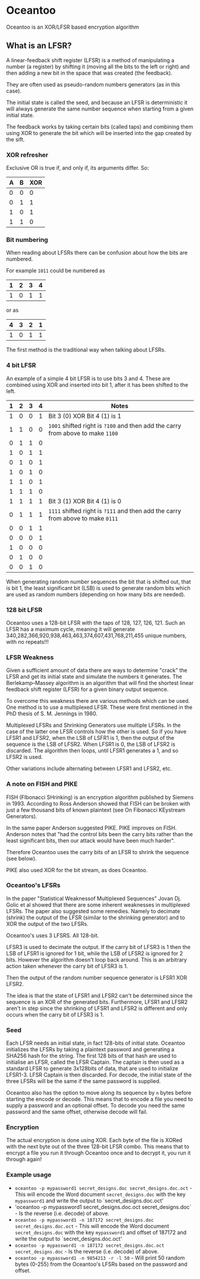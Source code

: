 # Oceantoo
Oceantoo is an XOR/LFSR based encryption algorithm

## What is an LFSR?

A linear-feedback shift register (LFSR) is a method of manipulating a number (a register) by shifting it (moving all the bits to the left or right) and then adding a new bit in the space that was created (the feedback).

They are often used as pseudo-random numbers generators (as in this case).

The initial state is called the seed, and because an LFSR is deterministic it will always generate the same number sequence when starting from a given initial state.

The feedback works by taking certain bits (called taps) and combining them using XOR to generate the bit which will be inserted into the gap created by the sift.

### XOR refresher
Exclusive OR is true if, and only if, its arguments differ. So:

|A|B|XOR|
|-|-|---|
|0|0|0|
|0|1|1|
|1|0|1|
|1|1|0|


### Bit numbering
When reading about LFSRs there can be confusion about how the bits are numbered.

For example `1011` could be numbered as

|1|2|3|4|
|-|-|-|-|
|1|0|1|1|

or as 

|4|3|2|1|
|-|-|-|-|
|1|0|1|1|

The first method is the traditional way when talking about LFSRs.

### 4 bit LFSR
An example of a simple 4 bit LFSR is to use bits 3 and 4. These are combined using XOR and inserted into bit 1, after it has been shifted to the left.

|1|2|3|4|Notes|
|-|-|-|-|-----|
|1|0|0|1|Bit 3 (0) XOR Bit 4 (1) is 1|
|1|1|0|0| `1001` shifted right is `?100` and then add the carry from above to make `1100`|
|0|1|1|0||
|1|0|1|1||
|0|1|0|1||
|1|0|1|0||
|1|1|0|1||
|1|1|1|0||
|1|1|1|1|Bit 3 (1) XOR Bit 4 (1) is 0|
|0|1|1|1|`1111` shifted right is `?111` and then add the carry from above to make `0111`|
|0|0|1|1||
|0|0|0|1||
|1|0|0|0||
|0|1|0|0||
|0|0|1|0||

When generating random number sequences the bit that is shifted out, that is bit 1, the least significant bit (LSB) is used to generate random bits which are used as random numbers (depending on how many bits are needed).

### 128 bit LFSR
Oceantoo uses a 128-bit LFSR with the taps of 128, 127, 126, 121. Such an LFSR has a maximum cycle, meaning it will generate 340,282,366,920,938,463,463,374,607,431,768,211,455 unique numbers, with no repeats!!!

### LFSR Weakness
Given a sufficient amount of data there are ways to determine "crack" the LFSR and get its initial state and simulate the numbers it generates. The Berlekamp–Massey algorithm is an algorithm that will find the shortest linear feedback shift register (LFSR) for a given binary output sequence.

To overcome this weakness there are various methods which can be used. One method is to use a multiplexed LFSR. These were first mentioned in the PhD thesis of S. M. Jennings in 1980.

Multiplexed LFSRs and Shrinking Generators use multiple LFSRs. In the case of the latter one LFSR controls how the other is used. So if you have LFSR1 and LFSR2, when the LSB of LSFR1 is 1, then the output of the sequence is the LSB of LFSR2. When LFSR1 is 0, the LSB of LFSR2 is discarded. The algorithm then loops, until LFSR1 generates a 1, and so LFSR2 is used.

Other variations include alternating between LFSR1 and LFSR2, etc.

### A note on FISH and PIKE

FISH (FIbonacci SHrinking) is an encryption algorithm published by Siemens in 1993. According to Ross Anderson showed that FISH can be broken with just a few thousand bits of known plaintext (see On Fibonacci KEystream Generators).

In the same paper Anderson suggested PIKE. PIKE improves on FISH. Anderson notes that "had the control bits been the carry bits rather than the least significant bits, then our attack would have been much harder".

Therefore Oceantoo uses the carry bits of an LFSR to shrink the sequence (see below).

PIKE also used XOR for the bit stream, as does Oceantoo.

### Oceantoo's LFSRs
In the paper "Statistical Weaknessof Multiplexed Sequences" Jovan Dj. Golic et al showed that there are some inherent weaknesses in multiplexed LFSRs. The paper also suggested some remedies. Namely to decimate (shrink) the output of the LFSR (similar to the shrinking generator) and to XOR the output of the two LFSRs.

Oceantoo's uses 3 LFSRS. All 128-bit.

LFSR3 is used to decimate the output. If the carry bit of LFSR3 is 1 then the LSB of LFSR1 is ignored for 1 bit, while the LSB of LFSR2 is ignored for 2 bits. However the algorithm doesn't loop back around. This is an arbitrary action taken whenever the carry bit of LFSR3 is 1.

Then the output of the random number sequence generator is LFSR1 XOR LFSR2.

The idea is that the state of LFSR1 and LFSR2 can't be determined since the sequence is an XOR of the generated bits. Furthermore, LFSR1 and LFSR2 aren't in step since the shrinking of LFSR1 and LFSR2 is different and only occurs when the carry bit of LFSR3 is 1.

### Seed
Each LFSR needs an initial state, in fact 128-bits of initial state. Oceantoo initializes the LFSRs by taking a plaintext password and generating a SHA256 hash for the string. The first 128 bits of that hash are used to initialise an LFSR, called the LFSR Captain. The captain is then used as a standard LFSR to generate 3x128bits of data, that are used to initialize LFSR1-3. LFSR Captain is then discarded. For decode, the initial state of the three LFSRs will be the same if the same password is supplied.

Oceantoo also has the option to move along its sequence by `n` bytes before starting the encode or decode. This means that to encode a file you need to supply a password and an optional offset. To decode you need the same password and the same offset, otherwise decode will fail.

### Encryption
The actual encryption is done using XOR. Each byte of the file is XORed with the next byte out of the three 128-bit LFSR combo. This means that to encrypt a file you run it through Oceantoo once and to decrypt it, you run it through again!

### Example usage

* `oceantoo -p mypassword1 secret_designs.doc secret_designs.doc.oct` - This will encode the Word document `secret_designs.doc` with the key `mypassword1` and write the output to `secret_designs.doc.oct'
* 'oceantoo -p mypassword1 secret_designs.doc.oct secret_designs.doc` - Is the reverse (i.e. decode) of above.
* `oceantoo -p mypassword1 -n 187172 secret_designs.doc secret_designs.doc.oct` - This will encode the Word document `secret_designs.doc` with the key `mypassword1` and offset of 187172 and write the output to `secret_designs.doc.oct'
* `oceantoo -p mypassword1 -n 187172 secret_designs.doc.oct secret_designs.doc` - Is the reverse (i.e. decode) of above.
* `oceantoo -p mypassword1 -n 9854213 -r -l 50` - Will print 50 random bytes (0-255) from the Oceantoo's LFSRs based on the password and offset.
